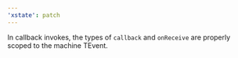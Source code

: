 ```yaml
---
'xstate': patch
---
```


In callback invokes, the types of `callback` and `onReceive` are properly scoped to the machine TEvent.
